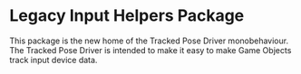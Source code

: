 # Legacy Input Helpers Package

This package is the new home of the Tracked Pose Driver monobehaviour. The Tracked Pose Driver is intended to make it easy to make Game Objects track input device data.

